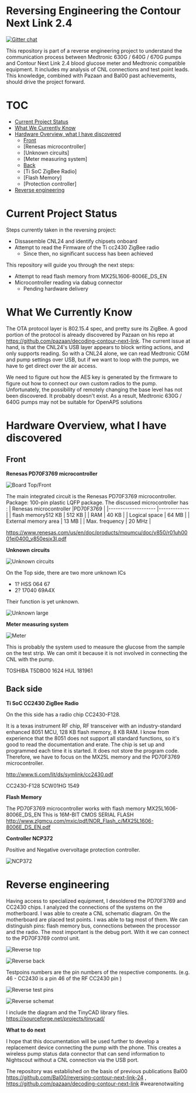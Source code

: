 #  Reversing Engineering the Contour Next Link 2.4

[![Gitter chat](https://badges.gitter.im/medtronic-flash/Lobby.png)](https://gitter.im/medtronic-flash/Lobby)

This repository is part of a reverse engineering project to understand the communication process between Medtronic 630G / 640G / 670G pumps and Contour Next Link 2.4 blood glucose meter and Medtronic compatible equipment. It includes my analysis of CNL connections and test point leads. This knowledge, combined with Pazaan and Bal00 past achievements, should drive the project forward.

TOC
===
  * [Current Project Status](#current-project-status)
  * [What We Currently Know](#what-we-currently-know)
  * [Hardware Overview, what I have discovered](#hardware-overview-what-i-have-discovered)
    * [Front](#front)
    * [Renesas microcontroller]
    * [Unknown circuits]
    * [Meter measuring system]
    * [Back](#back)
    * [Ti SoC ZigBee Radio]
    * [Flash Memory]
    * [Protection controller]
  * [Reverse engineering](#Reverse-engineering)
    

Current Project Status
======================
Steps currently taken in the reversing project:
 * Dissasemble CNL24 and identify chipsets onboard
 * Attempt to read the Firmware of the Ti cc2430 ZigBee radio
   *  Since then, no significant success has been achieved

This repository will guide you through the next steps:
  * Attempt to read flash memory from MX25L1606-8006E_DS_EN
  * Microcontroller reading via dabug connector
    * Pending hardware delivery
	

What We Currently Know
======================
The OTA protocol layer is 802.15.4 spec, and pretty sure its ZigBee. A good portion of the protocol is already discovered by Pazaan on his repo at https://github.com/pazaan/decoding-contour-next-link. The current issue at hand, is that the CNL24's USB layer appears to block writing actions, and only supports reading. So with a CNL24 alone, we can read Medtronic CGM and pump settings over USB, but if we want to loop with the pumps, we have to get direct over the air access.

We need to figure out how the AES key is generated by the firmware to figure out how to connect our own custom radios to the pump. Unfortunately, the possibility of remotely changing the base level has not been discovered. It probably doesn't exist. As a result, Medtronic 630G / 640G pumps may not be suitable for OpenAPS solutions

Hardware Overview, what I have discovered
=================

## Front

**Renesas PD70F3769 microcontroller**

![Board Top/Front](https://github.com/szpaku80/reverse-engineering-contour-next-link-24/blob/main/board_top.jpg)

The main integrated circuit is the Renesas PD70F3769 microcontroller. Package: 100-pin plastic LQFP package.
 The discussed microcontroller has :
 | Renesas microcontroller |PD70F3769 |
 |-------------------- |------------- |
 | flash memory512 KB    | 512 KB     |
 | RAM                   | 40 KB      |
 | Logical space         | 64 MB      |
 | External memory area  | 13 MB      |
 | Max. frequency        | 20 MHz     |
 
 https://www.renesas.com/us/en/doc/products/mpumcu/doc/v850/r01uh0001ej0400_v850esjx3l.pdf
 
 


**Unknown circuits**

![Unknown circuits](https://github.com/szpaku80/reverse-engineering-contour-next-link-24/blob/main/Unknown.jpg)

On the Top side, there are two more unknown ICs
 * 1?  HSS 064 67
 * 2?  17040 69A4X
 
Their function is yet unknown.

![Unknown large](https://github.com/szpaku80/reverse-engineering-contour-next-link-24/blob/main/Unknown_large.jpg)


**Meter measuring system**

![Meter](https://github.com/szpaku80/reverse-engineering-contour-next-link-24/blob/main/board_meter.jpg)


This is probably the system used to measure the glucose from the sample on the test strip. We can omit it because it is not involved in connecting the CNL with the pump.

TOSHIBA
T5DBO0
1624 HUL
181961



## Back side

**Ti SoC CC2430 ZigBee Radio**



On the this side has a radio chip CC2430-F128. 

It is a texas instrument RF chip, RF transceiver with an industry-standard enhanced 8051 MCU, 128 KB flash memory, 8 KB RAM.
I know from experience that the 8051 does not support all standard functions, so it's good to read the documentation and erate.
The chip is set up and programmed each time it is started. It does not store the program code. Therefore, we have to focus on the MX25L memory and the PD70F3769 microcontroller.


http://www.ti.com/lit/ds/symlink/cc2430.pdf

CC2430-F128
5CW01HG
1549


**Flash Memory**
 
 The PD70F3769 microcontroller works with flash memory MX25L1606-8006E_DS_EN
 This is 16M-BIT CMOS SERIAL FLASH
http://www.zlgmcu.com/mxic/pdf/NOR_Flash_c/MX25L1606-8006E_DS_EN.pdf




**Controller NCP372**

Positive and Negative overvoltage protection controller.  

![NCP372](https://github.com/szpaku80/reverse-engineering-contour-next-link-24/blob/main/NCP372.jpg)



Reverse engineering
=========
Having access to specialized equipment, I desoldered the PD70F3769 and CC2430 chips. I analyzed the connections of the systems on the motherboard. I was able to create a CNL schematic diagram.
On the motherboard are placed test points. I was able to tag most of them. We can distinguish pins: flash memory bus, connections between the processor and the radio. The most important is the debug port.
With it we can connect to the PD70F3769 control unit.

![Reverse top](https://github.com/szpaku80/reverse-engineering-contour-next-link-24/blob/main/Reverse_top.jpg)

![Reverse back](https://github.com/szpaku80/reverse-engineering-contour-next-link-24/blob/main/Reverse_back.jpg)

Testpoins numbers are the pin numbers of the respective components. (e.g. 46 - CC2430 is a pin 46 of the RF CC2430 pin )


![Reverse test pins](https://github.com/szpaku80/reverse-engineering-contour-next-link-24/blob/main/m_CNL_PCB_test_pins.jpg)

![Reverse schemat](https://github.com/szpaku80/reverse-engineering-contour-next-link-24/blob/main/CNL_2.4%20_M.png)

I include the diagram and the TinyCAD library files.
https://sourceforge.net/projects/tinycad/

**What to do next**

I hope that this documentation will be used further to develop a replacement device connecting the pump with the phone. This creates a wireless pump status data connector that can send information to Nightscout without a CNL connection via the USB port.

The repository was established on the basis of previous publications Bal00 https://github.com/Bal00/reversing-contour-next-link-24 ,  https://github.com/pazaan/decoding-contour-next-link 
#wearenotwaiting 



